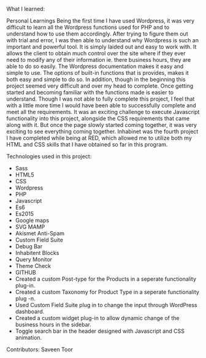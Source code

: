 What I learned:

Personal Learnings
Being the first time I have used Wordpress, it was very difficult to learn all the Wordpress functions used for PHP and to understand how to use them accordingly. After trying to figure them out with trial and error, I was then able to understand why Wordpress is such an important and powerful tool. It is simply laided out and easy to work with. It allows the client to obtain much control over the site where if they ever need to modify any of their information ie. there business hours, they are able to do so easily. The Wordpress documentation makes it easy and simple to use. The options of built-in functions that is provides, makes it both easy and simple to do so. In addition, though in the beginning this project seemed very difficult and over my head to complete. Once getting started and becoming familiar with the functions made is easier to understand. Though I was not able to fully complete this project, I feel that with a little more time I would have been able to successfully complete and meet all the requirements. It was an exciting challenge to execute Javascript functionality into this project, alongside the CSS requirements that came along with it. But once the page slowly started coming together, it was very exciting to see everything coming together. Inhabinet was the fourth project I have completed while being at RED, which allowed me to utilize both my HTML and CSS skills that I have obtained so far in this program.

Technologies used in this project:
* Sass
* HTML5
* CSS
*  Wordpress
*  PHP
*  Javascript
*  Es6 
* Es2015
*  Google maps 
* SVG MAMP
*  Akismet Anti-Spam
* Custom Field Suite
* Debug Bar
* Inhabitent Blocks
* Query Monitor
* Theme Check
* GITHUB
* Created a custom Post-type for the Products in a seperate functionality plug-in.
* Created a custom Taxonomy for Product Type in a seperate functionality plug -n.
* Used Custom Field Suite plug in to change the input through WordPress dashboard.
* Created a custom widget plug-in to allow dynamic change of the business hours in the sidebar.
* Toggle search bar in the header designed with Javascript and CSS animation.

Contributors:
Saveen Toor